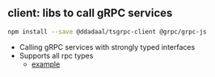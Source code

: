 ## client: libs to call gRPC services

```bash
npm install --save @ddadaal/tsgrpc-client @grpc/grpc-js
```

- Calling gRPC services with strongly typed interfaces
- Supports all rpc types
  - [example](../example/tests/local.test.ts)